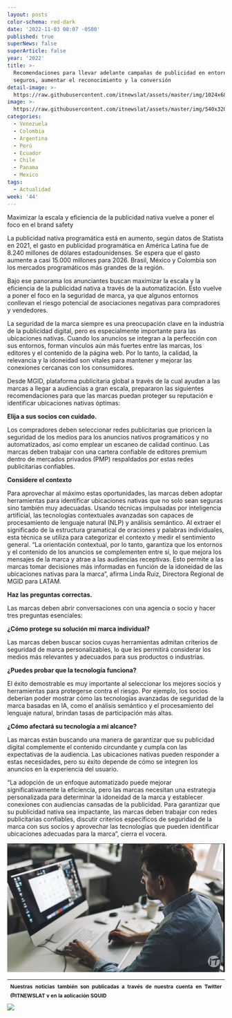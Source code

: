 ```yaml
---
layout: posts
color-schema: red-dark
date: '2022-11-03 08:07 -0500'
published: true
superNews: false
superArticle: false
year: '2022'
title: >-
  Recomendaciones para llevar adelante campañas de publicidad en entornos
  seguros, aumentar el reconocimiento y la conversión
detail-image: >-
  https://raw.githubusercontent.com/itnewslat/assets/master/img/1024x680/agencia-de-publicidad-g.jpg
image: >-
  https://raw.githubusercontent.com/itnewslat/assets/master/img/540x320/agencia-de-publicidad-p.jpg
categories:
  - Venezuela
  - Colombia
  - Argentina
  - Perú
  - Ecuador
  - Chile
  - Panama
  - Mexico
tags:
  - Actualidad
week: '44'
---
```

Maximizar la escala y eficiencia de la publicidad nativa vuelve a poner el foco en el brand safety

La publicidad nativa programática está en aumento, según datos de Statista en 2021, el gasto en publicidad programática en América Latina fue de 8.240 millones de dólares estadounidenses. Se espera que el gasto aumente a casi 15.000 millones para 2026. Brasil, México y Colombia son los mercados programáticos más grandes de la región.

 
Bajo ese panorama los anunciantes buscan maximizar la escala y la eficiencia de la publicidad nativa a través de la automatización. Esto vuelve a poner el foco en la seguridad de marca, ya que algunos entornos conllevan el riesgo potencial de asociaciones negativas para compradores y vendedores. 

 
La seguridad de la marca siempre es una preocupación clave en la industria de la publicidad digital, pero es especialmente importante para las ubicaciones nativas. Cuando los anuncios se integran a la perfección con sus entornos, forman vínculos aún más fuertes entre las marcas, los editores y el contenido de la página web. Por lo tanto, la calidad, la relevancia y la idoneidad son vitales para mantener y mejorar las conexiones cercanas con los consumidores.

 
Desde MGID, plataforma publicitaria global a través de la cual ayudan a las marcas a llegar a audiencias a gran escala, prepararon las siguientes recomendaciones para que las marcas puedan proteger su reputación e identificar ubicaciones nativas óptimas: 

**Elija a sus socios con cuidado.**
 
Los compradores deben seleccionar redes publicitarias que prioricen la seguridad de los medios para los anuncios nativos programáticos y no automatizados, así como emplear un escaneo de calidad continuo. Las marcas deben trabajar con una cartera confiable de editores premium dentro de mercados privados (PMP) respaldados por estas redes publicitarias confiables.

**Considere el contexto**
 
Para aprovechar al máximo estas oportunidades, las marcas deben adoptar herramientas para identificar ubicaciones nativas que no solo sean seguras sino también muy adecuadas. Usando técnicas impulsadas por inteligencia artificial, las tecnologías contextuales avanzadas son capaces de procesamiento de lenguaje natural (NLP) y análisis semántico. Al extraer el significado de la estructura gramatical de oraciones y palabras individuales, esta técnica se utiliza para categorizar el contexto y medir el sentimiento general. “La orientación contextual, por lo tanto, garantiza que los entornos y el contenido de los anuncios se complementen entre sí, lo que mejora los mensajes de la marca y atrae a las audiencias receptivas. Esto permite a las marcas tomar decisiones más informadas en función de la idoneidad de las ubicaciones nativas para la marca”, afirma Linda Ruiz, Directora Regional de MGID para LATAM.

 
**Haz las preguntas correctas.**
 
Las marcas deben abrir conversaciones con una agencia o socio y hacer tres preguntas esenciales:

**¿Cómo protege su solución mi marca individual?**
 
Las marcas deben buscar socios cuyas herramientas admitan criterios de seguridad de marca personalizables, lo que les permitirá considerar los medios más relevantes y adecuados para sus productos o industrias.
 
**¿Puedes probar que la tecnología funciona?**
 
El éxito demostrable es muy importante al seleccionar los mejores socios y herramientas para protegerse contra el riesgo. Por ejemplo, los socios deberían poder mostrar cómo las tecnologías avanzadas de seguridad de la marca basadas en IA, como el análisis semántico y el procesamiento del lenguaje natural, brindan tasas de participación más altas. 
 
**¿Cómo afectará su tecnología a mi alcance?**

Las marcas están buscando una manera de garantizar que su publicidad digital complemente el contenido circundante y cumpla con las expectativas de la audiencia. Las ubicaciones nativas pueden responder a estas necesidades, pero su éxito depende de cómo se integren los anuncios en la experiencia del usuario.
 
“La adopción de un enfoque automatizado puede mejorar significativamente la eficiencia, pero las marcas necesitan una estrategia personalizada para determinar la idoneidad de la marca y establecer conexiones con audiencias cansadas de la publicidad. Para garantizar que su publicidad nativa sea impactante, las marcas deben trabajar con redes publicitarias confiables, discutir criterios específicos de seguridad de la marca con sus socios y aprovechar las tecnologías que pueden identificar ubicaciones adecuadas para la marca”, cierra el vocera. 

![](https://raw.githubusercontent.com/itnewslat/assets/master/img/540x320/agencia-de-publicidad-p.jpg)

<table style="height: 42px;" width="569">
<tbody>
<tr>
<td style="text-align: justify;"><sub><strong>Nuestras noticias también son publicadas a través de nuestra cuenta en Twitter <a href="https://twitter.com/itnewslat?lang=es">@ITNEWSLAT</a> y en la aplicación <a href="https://squidapp.co/en/">SQUID</a></strong></sub></td>
</tr>
</tbody>
</table>

<img src="https://tracker.metricool.com/c3po.jpg?hash=56f88a41e39ab42c063cc51676587a04"/>